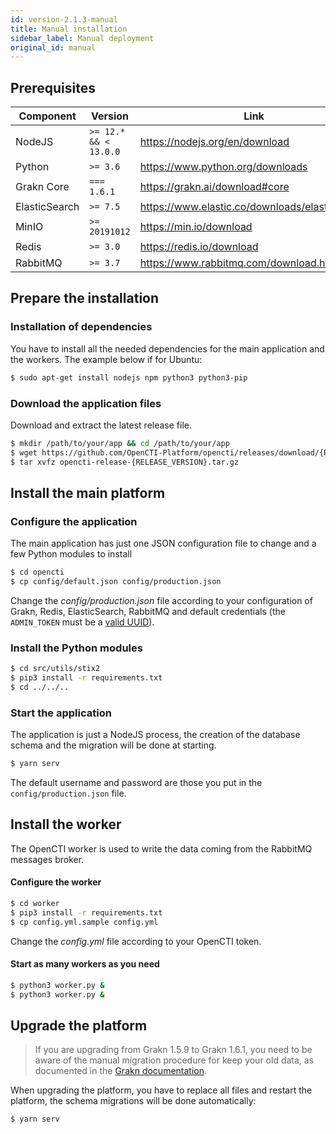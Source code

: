 ```yaml
---
id: version-2.1.3-manual
title: Manual installation
sidebar_label: Manual deployment
original_id: manual
---
```


## Prerequisites

| Component     | Version               | Link                                                      |
| ------------- |-----------------------| ----------------------------------------------------------|
| NodeJS        | `>= 12.* && < 13.0.0` | https://nodejs.org/en/download                            |
| Python        | `>= 3.6`              | https://www.python.org/downloads                          |
| Grakn Core    | `=== 1.6.1`           | https://grakn.ai/download#core                            |
| ElasticSearch | `>= 7.5`              | https://www.elastic.co/downloads/elasticsearch            |
| MinIO         | `>= 20191012`         | https://min.io/download                                   |
| Redis         | `>= 3.0`              | https://redis.io/download                                 |
| RabbitMQ      | `>= 3.7`              | https://www.rabbitmq.com/download.html                    |

## Prepare the installation

### Installation of dependencies

You have to install all the needed dependencies for the main application and the workers. The example below if for Ubuntu:

```bash
$ sudo apt-get install nodejs npm python3 python3-pip 
```

### Download the application files

Download and extract the latest release file.

```bash
$ mkdir /path/to/your/app && cd /path/to/your/app
$ wget https://github.com/OpenCTI-Platform/opencti/releases/download/{RELEASE_VERSION}/opencti-release-{RELEASE_VERSION}.tar.gz
$ tar xvfz opencti-release-{RELEASE_VERSION}.tar.gz
```

## Install the main platform

### Configure the application

The main application has just one JSON configuration file to change and a few Python modules to install

```bash
$ cd opencti
$ cp config/default.json config/production.json
```

Change the *config/production.json* file according to your configuration of Grakn, Redis, ElasticSearch, RabbitMQ and default credentials (the `ADMIN_TOKEN` must be a [valid UUID](https://www.uuidgenerator.net/)).

### Install the Python modules
```bash
$ cd src/utils/stix2
$ pip3 install -r requirements.txt
$ cd ../../..
```

### Start the application

The application is just a NodeJS process, the creation of the database schema and the migration will be done at starting.

```bash
$ yarn serv
```

The default username and password are those you put in the `config/production.json` file.

## Install the worker

The OpenCTI worker is used to write the data coming from the RabbitMQ messages broker.

#### Configure the worker

```bash
$ cd worker
$ pip3 install -r requirements.txt
$ cp config.yml.sample config.yml
```

Change the *config.yml* file according to your OpenCTI token.

#### Start as many workers as you need
```bash
$ python3 worker.py &
$ python3 worker.py &
```

## Upgrade the platform

> If you are upgrading from Grakn 1.5.9 to Grakn 1.6.1, you need to be aware of the manual migration procedure for keep your old data, as documented in the [Grakn documentation](https://dev.grakn.ai/docs/running-grakn/install-and-run).

When upgrading the platform, you have to replace all files and restart the platform, the schema migrations will be done automatically:

```bash
$ yarn serv
```